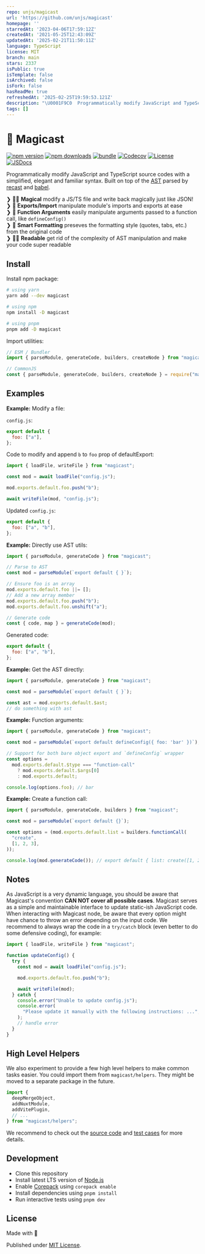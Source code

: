 ```yaml
---
repo: unjs/magicast
url: 'https://github.com/unjs/magicast'
homepage: ''
starredAt: '2023-04-06T17:59:12Z'
createdAt: '2021-05-25T12:43:09Z'
updatedAt: '2025-02-21T11:50:11Z'
language: TypeScript
license: MIT
branch: main
stars: 2337
isPublic: true
isTemplate: false
isArchived: false
isFork: false
hasReadMe: true
refreshedAt: '2025-02-25T19:59:53.121Z'
description: "\U0001F9C0  Programmatically modify JavaScript and TypeScript source codes with a simplified, elegant and familiar syntax powered by recast and babel."
tags: []
---
```


# 🧀 Magicast

[![npm version][npm-version-src]][npm-version-href]
[![npm downloads][npm-downloads-src]][npm-downloads-href]
[![bundle][bundle-src]][bundle-href]
[![Codecov][codecov-src]][codecov-href]
[![License][license-src]][license-href]
[![JSDocs][jsdocs-src]][jsdocs-href]

Programmatically modify JavaScript and TypeScript source codes with a simplified, elegant and familiar syntax. Built on top of the [AST](https://en.wikipedia.org/wiki/Abstract_syntax_tree) parsed by [recast](https://github.com/benjamn/recast) and [babel](https://babeljs.io/).

❯ 🧙🏼 **Magical** modify a JS/TS file and write back magically just like JSON!<br>
❯ 🔀 **Exports/Import** manipulate module's imports and exports at ease<br>
❯ 💼 **Function Arguments** easily manipulate arguments passed to a function call, like `defineConfig()`<br>
❯ 🎨 **Smart Formatting** preseves the formatting style (quotes, tabs, etc.) from the original code<br>
❯ 🧑‍💻 **Readable** get rid of the complexity of AST manipulation and make your code super readable<br>

## Install

Install npm package:

```sh
# using yarn
yarn add --dev magicast

# using npm
npm install -D magicast

# using pnpm
pnpm add -D magicast
```

Import utilities:

```js
// ESM / Bundler
import { parseModule, generateCode, builders, createNode } from "magicast";

// CommonJS
const { parseModule, generateCode, builders, createNode } = require("magicast");
```

## Examples

**Example:** Modify a file:

`config.js`:

```js
export default {
  foo: ["a"],
};
```

Code to modify and append `b` to `foo` prop of defaultExport:

```js
import { loadFile, writeFile } from "magicast";

const mod = await loadFile("config.js");

mod.exports.default.foo.push("b");

await writeFile(mod, "config.js");
```

Updated `config.js`:

```js
export default {
  foo: ["a", "b"],
};
```

**Example:** Directly use AST utils:

```js
import { parseModule, generateCode } from "magicast";

// Parse to AST
const mod = parseModule(`export default { }`);

// Ensure foo is an array
mod.exports.default.foo ||= [];
// Add a new array member
mod.exports.default.foo.push("b");
mod.exports.default.foo.unshift("a");

// Generate code
const { code, map } = generateCode(mod);
```

Generated code:

```js
export default {
  foo: ["a", "b"],
};
```

**Example:** Get the AST directly:

```js
import { parseModule, generateCode } from "magicast";

const mod = parseModule(`export default { }`);

const ast = mod.exports.default.$ast;
// do something with ast
```

**Example:** Function arguments:

```js
import { parseModule, generateCode } from "magicast";

const mod = parseModule(`export default defineConfig({ foo: 'bar' })`);

// Support for both bare object export and `defineConfig` wrapper
const options =
  mod.exports.default.$type === "function-call"
    ? mod.exports.default.$args[0]
    : mod.exports.default;

console.log(options.foo); // bar
```

**Example:** Create a function call:

```js
import { parseModule, generateCode, builders } from "magicast";

const mod = parseModule(`export default {}`);

const options = (mod.exports.default.list = builders.functionCall(
  "create",
  [1, 2, 3],
));

console.log(mod.generateCode()); // export default { list: create([1, 2, 3]) }
```

## Notes

As JavaScript is a very dynamic language, you should be aware that Magicast's convention **CAN NOT cover all possible cases**. Magicast serves as a simple and maintainable interface to update static-ish JavaScript code. When interacting with Magicast node, be aware that every option might have chance to throw an error depending on the input code. We recommend to always wrap the code in a `try/catch` block (even better to do some defensive coding), for example:

```ts
import { loadFile, writeFile } from "magicast";

function updateConfig() {
  try {
    const mod = await loadFile("config.js");

    mod.exports.default.foo.push("b");

    await writeFile(mod);
  } catch {
    console.error("Unable to update config.js");
    console.error(
      "Please update it manually with the following instructions: ...",
    );
    // handle error
  }
}
```

## High Level Helpers

We also experiment to provide a few high level helpers to make common tasks easier. You could import them from `magicast/helpers`. They might be moved to a separate package in the future.

```js
import {
  deepMergeObject,
  addNuxtModule,
  addVitePlugin,
  // ...
} from "magicast/helpers";
```

We recommend to check out the [source code](./src/helpers) and [test cases](./test/helpers) for more details.

## Development

- Clone this repository
- Install latest LTS version of [Node.js](https://nodejs.org/en/)
- Enable [Corepack](https://github.com/nodejs/corepack) using `corepack enable`
- Install dependencies using `pnpm install`
- Run interactive tests using `pnpm dev`

## License

Made with 💛

Published under [MIT License](./LICENSE).

<!-- Badges -->

[npm-version-src]: https://img.shields.io/npm/v/magicast?style=flat&colorA=18181B&colorB=F0DB4F
[npm-version-href]: https://npmjs.com/package/magicast
[npm-downloads-src]: https://img.shields.io/npm/dm/magicast?style=flat&colorA=18181B&colorB=F0DB4F
[npm-downloads-href]: https://npmjs.com/package/magicast
[codecov-src]: https://img.shields.io/codecov/c/gh/unjs/magicast/main?style=flat&colorA=18181B&colorB=F0DB4F
[codecov-href]: https://codecov.io/gh/unjs/magicast
[bundle-src]: https://img.shields.io/bundlephobia/minzip/magicast?style=flat&colorA=18181B&colorB=F0DB4F
[bundle-href]: https://bundlephobia.com/result?p=magicast
[license-src]: https://img.shields.io/github/license/unjs/magicast.svg?style=flat&colorA=18181B&colorB=F0DB4F
[license-href]: https://github.com/unjs/magicast/blob/main/LICENSE
[jsdocs-src]: https://img.shields.io/badge/jsDocs.io-reference-18181B?style=flat&colorA=18181B&colorB=F0DB4F
[jsdocs-href]: https://www.jsdocs.io/package/magicast
